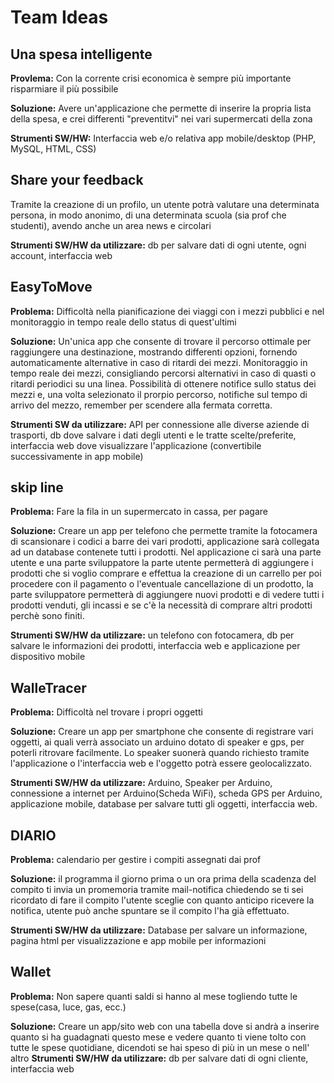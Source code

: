 # Team Ideas

## Una spesa intelligente
**Provlema:** Con la corrente crisi economica è sempre più importante risparmiare il più possibile

**Soluzione:** Avere un'applicazione che permette di inserire la propria lista della spesa, e crei differenti "preventitvi" nei vari supermercati della zona

**Strumenti SW/HW:** Interfaccia web e/o relativa app mobile/desktop (PHP, MySQL, HTML, CSS)

## Share your feedback

Tramite la creazione di un profilo, un utente potrà valutare una determinata persona, in modo anonimo, di una determinata scuola (sia prof che studenti), avendo anche un area news e circolari

**Strumenti SW/HW da utilizzare:** db per salvare dati di ogni utente, ogni account, interfaccia web

## EasyToMove
**Problema:** Difficoltà nella pianificazione dei viaggi con i mezzi pubblici e nel monitoraggio in tempo reale dello status di quest'ultimi

**Soluzione:** Un'unica app che consente di trovare il percorso ottimale per raggiungere una destinazione, mostrando differenti opzioni, fornendo automaticamente alternative in caso di ritardi dei mezzi. Monitoraggio in tempo reale dei mezzi, consigliando percorsi alternativi in caso di quasti o ritardi periodici su una linea. Possibilità di ottenere notifice sullo status dei mezzi e, una volta selezionato il prorpio percorso, notifiche sul tempo di arrivo del mezzo, remember per scendere alla fermata corretta.

**Strumenti SW da utilizzare:** API per connessione alle diverse aziende di trasporti, db dove salvare i dati degli utenti e le tratte scelte/preferite, interfaccia web dove visualizzare l'applicazione (convertibile successivamente in app mobile)

## skip line
**Problema:** Fare la fila in un supermercato in cassa, per pagare

**Soluzione:** Creare un app per telefono che permette tramite la fotocamera di scansionare i codici a barre dei vari prodotti, applicazione sarà collegata ad un database contenete tutti i prodotti. Nel applicazione ci sarà una parte utente e una parte sviluppatore la parte utente permetterà di aggiungere i prodotti che si voglio comprare e effettua la creazione di un carrello per poi procedere con il pagamento o l'eventuale cancellazione di un prodotto, la parte sviluppatore permetterà di aggiungere nuovi prodotti e di vedere tutti i prodotti venduti, gli incassi e se c'è la necessità di comprare altri prodotti perchè sono finiti.

**Strumenti SW/HW da utilizzare:** un telefono con fotocamera, db per salvare le informazioni dei prodotti, interfaccia web e applicazione per dispositivo mobile

## WalleTracer
**Problema:** Difficoltà nel trovare i propri oggetti

**Soluzione:** Creare un app per smartphone che consente di registrare vari oggetti, ai quali verrà associato un arduino dotato di speaker e gps, per poterli ritrovare facilmente. Lo speaker suonerà quando richiesto tramite l'applicazione o l'interfaccia web e l'oggetto potrà essere geolocalizzato.

**Strumenti SW/HW da utilizzare:** Arduino, Speaker per Arduino, connessione a internet per Arduino(Scheda WiFi), scheda GPS per Arduino, applicazione mobile, database per salvare tutti gli oggetti, interfaccia web.

## DIARIO
**Problema:**   calendario per gestire i compiti assegnati dai prof

**Soluzione:**   il programma il giorno prima o un ora prima della scadenza del compito ti invia un promemoria tramite mail-notifica chiedendo se ti sei ricordato di fare il compito l'utente sceglie con quanto anticipo ricevere la notifica, utente può anche spuntare se il compito l'ha già effettuato.

**Strumenti SW/HW da utilizzare:** Database per salvare un informazione, pagina html per visualizzazione e app mobile per informazioni 

## Wallet
**Problema:** Non sapere quanti saldi si hanno al mese togliendo tutte le spese(casa, luce, gas, ecc.)

**Soluzione:** Creare un app/sito web con una tabella dove si andrà a inserire quanto si ha guadagnati questo mese e vedere quanto ti viene tolto con tutte le spese quotidiane, dicendoti se hai speso di più in un mese o nell' altro
**Strumenti SW/HW da utilizzare:** db per salvare dati di ogni cliente, interfaccia web

